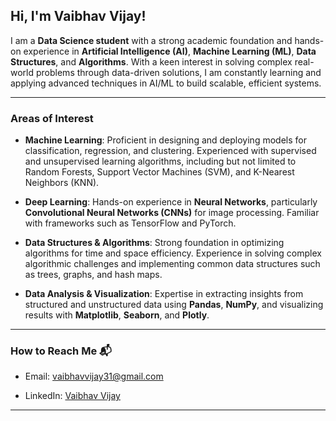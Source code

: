## Hi, I'm Vaibhav Vijay! 

I am a **Data Science student** with a strong academic foundation and hands-on experience in **Artificial Intelligence (AI)**, **Machine Learning (ML)**, **Data Structures**, and **Algorithms**. With a keen interest in solving complex real-world problems through data-driven solutions, I am constantly learning and applying advanced techniques in AI/ML to build scalable, efficient systems.

---

### Areas of Interest 

- **Machine Learning**: Proficient in designing and deploying models for classification, regression, and clustering. Experienced with supervised and unsupervised learning algorithms, including but not limited to Random Forests, Support Vector Machines (SVM), and K-Nearest Neighbors (KNN).

- **Deep Learning**: Hands-on experience in **Neural Networks**, particularly **Convolutional Neural Networks (CNNs)** for image processing. Familiar with frameworks such as TensorFlow and PyTorch.

- **Data Structures & Algorithms**: Strong foundation in optimizing algorithms for time and space efficiency. Experience in solving complex algorithmic challenges and implementing common data structures such as trees, graphs, and hash maps.

- **Data Analysis & Visualization**: Expertise in extracting insights from structured and unstructured data using **Pandas**, **NumPy**, and visualizing results with **Matplotlib**, **Seaborn**, and **Plotly**.

---

### How to Reach Me 📬

- Email: vaibhavvijay31@gmail.com

- LinkedIn: [Vaibhav Vijay](https://www.linkedin.com/in/vaibhavvijay31/)

---

